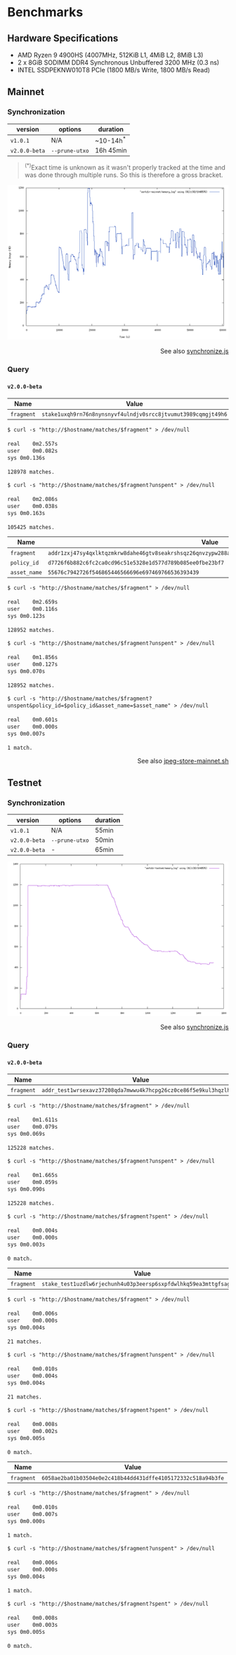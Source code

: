 # Benchmarks

## Hardware Specifications

- AMD Ryzen 9 4900HS (4007MHz, 512KiB L1, 4MiB L2, 8MiB L3)
- 2 x 8GiB SODIMM DDR4 Synchronous Unbuffered 3200 MHz (0.3 ns)
- INTEL SSDPEKNW010T8 PCIe (1800 MB/s Write,  1800 MB/s Read) 

## Mainnet

### Synchronization

| version       | options        | duration             |
| ---           | ---            | ---                  |
| `v1.0.1`      | N/A            | ~10-14h<sup>\*</sup> |
| `v2.0.0-beta` | `--prune-utxo` | 16h 45min            |

> <sup>(\*)</sup>Exact time is unknown as it wasn't properly tracked at the time and was done through multiple runs. So this is therefore a gross bracket. 


![](./plots/v2.0.0-beta-mainnet.png)

<p align="right">
  See also <a href="./synchronize.js">synchronize.js</a>
</p>

### Query

#### `v2.0.0-beta`

Name         | Value
---          | ---
`fragment`   | `stake1uxqh9rn76n8nynsnyvf4ulndjv0srcc8jtvumut3989cqmgjt49h6`

```console
$ curl -s "http://$hostname/matches/$fragment" > /dev/null

real	0m2.557s
user	0m0.082s
sys	0m0.136s

128978 matches.
```

```console
$ curl -s "http://$hostname/matches/$fragment?unspent" > /dev/null

real	0m2.086s
user	0m0.038s
sys	0m0.163s

105425 matches.
```


Name         | Value
---          | ---
`fragment`   | `addr1zxj47sy4qxlktqzmkrw8dahe46gtv8seakrshsqz26qnvzypw288a4x0xf8pxgcntelxmyclq83s0ykeehchz2wtspksr3q9nx`
`policy_id`  | `d7726f6b882c6fc2ca0cd96c51e5328e1d577d789b085ee0fbe23bf7`
`asset_name` | `55676c7942726f546865446566696e697469766536393439`

```console
$ curl -s "http://$hostname/matches/$fragment" > /dev/null

real	0m2.659s
user	0m0.116s
sys	0m0.123s

128952 matches.
```

```console
$ curl -s "http://$hostname/matches/$fragment?unspent" > /dev/null

real	0m1.856s
user	0m0.127s
sys	0m0.070s

128952 matches.
```

```console
$ curl -s "http://$hostname/matches/$fragment?unspent&policy_id=$policy_id&asset_name=$asset_name" > /dev/null

real	0m0.601s
user	0m0.000s
sys	0m0.007s

1 match.
```

<p align="right">
  See also <a href="./jpeg-store-mainnet.sh">jpeg-store-mainnet.sh</a>
</p>

## Testnet

### Synchronization

| version       | options        | duration |
| ---           | ---            | ---      |
| `v1.0.1`      | N/A            | 55min    |
| `v2.0.0-beta` | `--prune-utxo` | 50min    |
| `v2.0.0-beta` | \-             | 65min    |

![](./plots/v2.0.0-beta-testnet.png)

<p align="right">
  See also <a href="./synchronize.js">synchronize.js</a>
</p>

### Query

#### `v2.0.0-beta`

Name         | Value
---          | ---
`fragment`   | `addr_test1wrsexavz37208qda7mwwu4k7hcpg26cz0ce86f5e9kul3hqzlh22t`

```console
$ curl -s "http://$hostname/matches/$fragment" > /dev/null

real	0m1.611s
user	0m0.079s
sys	0m0.069s

125228 matches.
```

```console
$ curl -s "http://$hostname/matches/$fragment?unspent" > /dev/null

real	0m1.665s
user	0m0.059s
sys	0m0.090s

125228 matches.
```

```console
$ curl -s "http://$hostname/matches/$fragment?spent" > /dev/null

real	0m0.004s
user	0m0.000s
sys	0m0.003s

0 match.
```


Name         | Value
---          | ---
`fragment`   | `stake_test1uzdlw6rjechunh4u03p3eersp6sxpfdwlhkq59ea3mttgfsag8smr`

```console
$ curl -s "http://$hostname/matches/$fragment" > /dev/null

real	0m0.006s
user	0m0.000s
sys	0m0.004s

21 matches.
```

```console
$ curl -s "http://$hostname/matches/$fragment?unspent" > /dev/null

real	0m0.010s
user	0m0.004s
sys	0m0.004s

21 matches.
```

```console
$ curl -s "http://$hostname/matches/$fragment?spent" > /dev/null

real	0m0.008s
user	0m0.002s
sys	0m0.005s

0 match.
```


Name         | Value
---          | ---
`fragment`   | `6058ae2ba01b03504e0e2c418b44dd431dffe4105172332c518a94b3fe`

```console
$ curl -s "http://$hostname/matches/$fragment" > /dev/null

real	0m0.010s
user	0m0.007s
sys	0m0.000s

1 match.
```

```console
$ curl -s "http://$hostname/matches/$fragment?unspent" > /dev/null

real	0m0.006s
user	0m0.000s
sys	0m0.004s

1 match.
```

```console
$ curl -s "http://$hostname/matches/$fragment?spent" > /dev/null

real	0m0.008s
user	0m0.003s
sys	0m0.005s

0 match.
```
